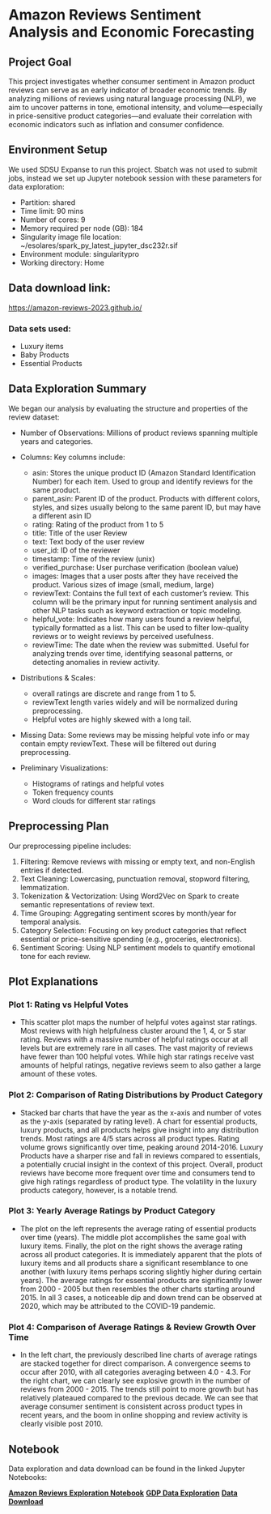 # Amazon Reviews Sentiment Analysis and Economic Forecasting

## Project Goal

This project investigates whether consumer sentiment in Amazon product reviews can serve as an early indicator of broader economic trends. By analyzing millions of reviews using natural language processing (NLP), we aim to uncover patterns in tone, emotional intensity, and volume—especially in price-sensitive product categories—and evaluate their correlation with economic indicators such as inflation and consumer confidence.

## Environment Setup

We used SDSU Expanse to run this project. Sbatch was not used to submit jobs, instead we set up Jupyter notebook session with these parameters for data exploration:
- Partition: shared
- Time limit: 90 mins
- Number of cores: 9
- Memory required per node (GB): 184
- Singularity image file location: ~/esolares/spark_py_latest_jupyter_dsc232r.sif
- Environment module: singularitypro
- Working directory: Home

## Data download link: 

https://amazon-reviews-2023.github.io/

### Data sets used:
- Luxury items
- Baby Products
- Essential Products


## Data Exploration Summary

We began our analysis by evaluating the structure and properties of the review dataset:

- Number of Observations: Millions of product reviews spanning multiple years and categories.
  
- Columns: Key columns include:
  - asin: Stores the unique product ID (Amazon Standard Identification Number) for each item. Used to group and identify reviews for the same product.
  - parent_asin: Parent ID of the product. Products with different colors, styles, and sizes usually belong to the same parent ID, but may have a different asin ID
  - rating: Rating of the product from 1 to 5
  - title: Title of the user Review
  - text: Text body of the user review
  - user_id: ID of the reviewer
  - timestamp: Time of the review (unix)
  - verified_purchase: User purchase verification (boolean value)
  - images: Images that a user posts after they have received the product. Various sizes of image (small, medium, large)
  - reviewText: Contains the full text of each customer’s review. This column will be the primary input for running sentiment analysis and other NLP tasks such as keyword extraction or topic modeling.
  - helpful_vote: Indicates how many users found a review helpful, typically formatted as a list. This can be used to filter low-quality reviews or to weight reviews by perceived usefulness.
  - reviewTime: The date when the review was submitted. Useful for analyzing trends over time, identifying seasonal patterns, or detecting anomalies in review activity.
 
    
- Distributions & Scales:
  - overall ratings are discrete and range from 1 to 5.
  - reviewText length varies widely and will be normalized during preprocessing.
  - Helpful votes are highly skewed with a long tail.
 
  
- Missing Data: Some reviews may be missing helpful vote info or may contain empty reviewText. These will be filtered out during preprocessing.
- Preliminary Visualizations:
  - Histograms of ratings and helpful votes
  - Token frequency counts
  - Word clouds for different star ratings

## Preprocessing Plan

Our preprocessing pipeline includes:

1. Filtering: Remove reviews with missing or empty text, and non-English entries if detected.
2. Text Cleaning: Lowercasing, punctuation removal, stopword filtering, lemmatization.
3. Tokenization & Vectorization: Using Word2Vec on Spark to create semantic representations of review text.
4. Time Grouping: Aggregating sentiment scores by month/year for temporal analysis.
5. Category Selection: Focusing on key product categories that reflect essential or price-sensitive spending (e.g., groceries, electronics).
6. Sentiment Scoring: Using NLP sentiment models to quantify emotional tone for each review.

## Plot Explanations

### Plot 1: Rating vs Helpful Votes

- This scatter plot maps the number of helpful votes against star ratings. Most reviews with high helpfulness cluster around the 1, 4, or 5 star rating. Reviews with a massive number of helpful ratings occur at all levels but are extremely rare in all cases. The vast majority of reviews have fewer than 100 helpful votes. While high star ratings receive vast amounts of helpful ratings, negative reviews seem to also gather a large amount of these votes.

### Plot 2: Comparison of Rating Distributions by Product Category

- Stacked bar charts that have the year as the x-axis and number of votes as the y-axis (separated by rating level). A chart for essential products, luxury products, and all products helps give insight into any distribution trends. Most ratings are 4/5 stars across all product types. Rating volume grows significantly over time, peaking around 2014-2016. Luxury Products have a sharper rise and fall in reviews compared to essentials, a potentially crucial insight in the context of this project. Overall, product reviews have become more frequent over time and consumers tend to give high ratings regardless of product type. The volatility in the luxury products category, however, is a notable trend.

### Plot 3: Yearly Average Ratings by Product Category

- The plot on the left represents the average rating of essential products over time (years). The middle plot accomplishes the same goal with luxury items. Finally, the plot on the right shows the average rating across all product categories. It is immediately apparent that the plots of luxury items and all products share a significant resemblance to one another (with luxury items perhaps scoring slightly higher during certain years). The average ratings for essential products are significantly lower from 2000 - 2005 but then resembles the other charts starting around 2015. In all 3 cases, a noticeable dip and down trend can be observed at 2020, which may be attributed to the COVID-19 pandemic.

### Plot 4: Comparison of Average Ratings & Review Growth Over Time

- In the left chart, the previously described line charts of average ratings are stacked together for direct comparison. A convergence seems to occur after 2010, with all categories averaging between 4.0 - 4.3. For the right chart, we can clearly see explosive growth in the number of reviews from 2000 - 2015. The trends still point to more growth but has relatively plateaued compared to the previous decade. We can see that average consumer sentiment is consistent across product types in recent years, and the boom in online shopping and review activity is clearly visible post 2010.

## Notebook

Data exploration and data download can be found in the linked Jupyter Notebooks:

**[Amazon Reviews Exploration Notebook](./Amazon_rewiews_exploration.ipynb)**
**[GDP Data Exploration](./GDP_Explore.ipynb)**
**[Data Download](./Data_download.ipynb)**
